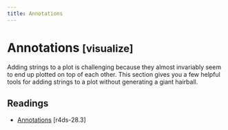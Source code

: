 ```yaml
---
title: Annotations
---
```


<!-- Generated automatically from vis-annotation.yml. Do not edit by hand -->

# Annotations <small class='visualize'>[visualize]</small>


Adding strings to a plot is challenging because they almost invariably
seem to end up plotted on top of each other. This section gives you a
few helpful tools for adding strings to a plot without generating a
giant hairball.

## Readings

  * [Annotations](http://r4ds.had.co.nz/graphics-for-communication.html#annotations) [r4ds-28.3]


